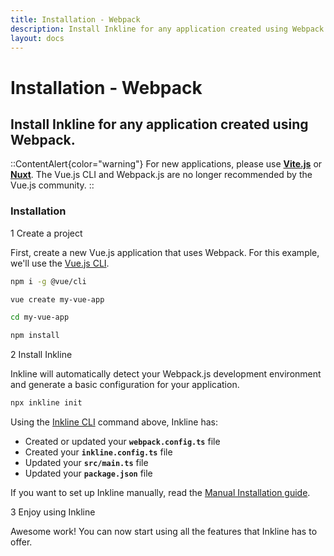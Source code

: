 ```yaml
---
title: Installation - Webpack
description: Install Inkline for any application created using Webpack.
layout: docs
---
```


# Installation - Webpack
## Install Inkline for any application created using Webpack.

::ContentAlert{color="warning"}
For new applications, please use **[Vite.js](/docs/installation/vite)** or **[Nuxt](/docs/installation/nuxt)**.
The Vue.js CLI and Webpack.js are no longer recommended by the Vue.js community.
::

### Installation

<div class="install-step _margin-top:2">
<div class="install-step-title"><span class="install-step-number">1</span> Create a project</div> 

First, create a new Vue.js application that uses Webpack. For this example, we'll use the [Vue.js CLI](https://cli.vuejs.org/guide/creating-a-project.html).

~~~bash
npm i -g @vue/cli
~~~

~~~bash
vue create my-vue-app

cd my-vue-app 

npm install
~~~

</div>
<div class="install-step">
<div class="install-step-title"><span class="install-step-number">2</span> Install Inkline</div> 

Inkline will automatically detect your Webpack.js development environment and generate a basic configuration for your application.

~~~bash
npx inkline init
~~~

Using the [Inkline CLI](https://github.com/inkline/cli) command above, Inkline has:
- Created or updated your **`webpack.config.ts`** file
- Created your **`inkline.config.ts`** file
- Updated your **`src/main.ts`** file
- Updated your **`package.json`** file

If you want to set up Inkline manually, read the [Manual Installation guide](/docs/installation/manual).

</div>
<div class="install-step">
<div class="install-step-title"><span class="install-step-number">3</span> Enjoy using Inkline</div> 

Awesome work! You can now start using all the features that Inkline has to offer.
</div>
